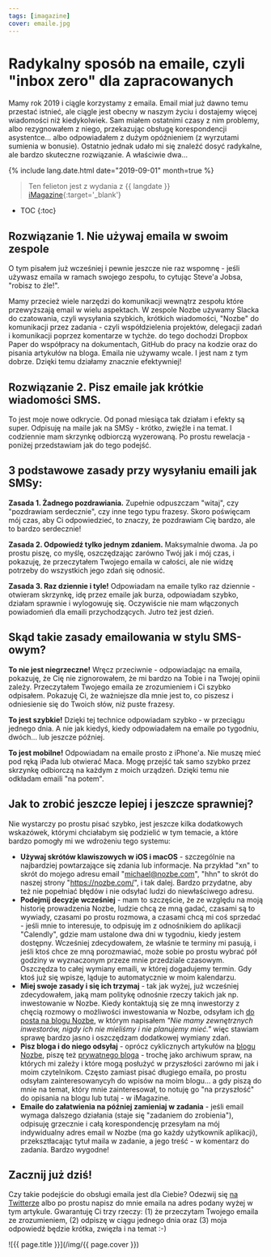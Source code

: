 ```yaml
---
tags: [imagazine]
cover: emaile.jpg
---
```


# Radykalny sposób na emaile, czyli "inbox zero" dla zapracowanych

Mamy rok 2019 i ciągle korzystamy z emaila. Email miał już dawno temu przestać istnieć, ale ciągle jest obecny w naszym życiu i dostajemy więcej wiadomości niż kiedykolwiek. Sam miałem ostatnimi czasy z nim problemy, albo rezygnowałem z niego, przekazując obsługę korespondencji asystentce… albo odpowiadałem z dużym opóźnieniem (z wyrzutami sumienia w bonusie). Ostatnio jednak udało mi się znaleźć dosyć radykalne, ale bardzo skuteczne rozwiązanie. A właściwie dwa…

<!--More-->

{% include lang.date.html date="2019-09-01" month=true %}

> Ten felieton jest z wydania z {{ langdate }} [iMagazine](https://imagazine.pl){:target='_blank'}

* TOC
{:toc}

## Rozwiązanie 1. Nie używaj emaila w swoim zespole

O tym pisałem już wcześniej i pewnie jeszcze nie raz wspomnę - jeśli używasz emaila w ramach swojego zespołu, to cytując Steve'a Jobsa, "robisz to źle!".

Mamy przecież wiele narzędzi do komunikacji wewnątrz zespołu które przewyższają email w wielu aspektach. W zespole Nozbe używamy Slacka do czatowania, czyli wysyłania szybkich, krótkich wiadomości, "Nozbe" do komunikacji przez zadania - czyli współdzielenia projektów, delegacji zadań i komunikacji poprzez komentarze w tychże. do tego dochodzi Dropbox Paper do współpracy na dokumentach, GitHub do pracy na kodzie oraz do pisania artykułów na bloga. Emaila nie używamy wcale. I jest nam z tym dobrze. Dzięki temu działamy znacznie efektywniej!

## Rozwiązanie 2. Pisz emaile jak krótkie wiadomości SMS.

To jest moje nowe odkrycie. Od ponad miesiąca tak działam i efekty są super. Odpisuję na maile jak na SMSy - krótko, zwięźle i na temat. I codziennie mam skrzynkę odbiorczą wyzerowaną. Po prostu rewelacja - poniżej przedstawiam jak do tego podejść.

## 3 podstawowe zasady przy wysyłaniu emaili jak SMSy:

**Zasada 1. Żadnego pozdrawiania.** Zupełnie odpuszczam "witaj", czy "pozdrawiam serdecznie", czy inne tego typu frazesy. Skoro poświęcam mój czas, aby Ci odpowiedzieć, to znaczy, że pozdrawiam Cię bardzo, ale to bardzo serdecznie!

**Zasada 2. Odpowiedź tylko jednym zdaniem.** Maksymalnie dwoma. Ja po prostu piszę, co myślę, oszczędzając zarówno Twój jak i mój czas, i pokazuję, że przeczytałem Twojego emaila w całości, ale nie widzę potrzeby do wszystkich jego zdań się odnosić.

**Zasada 3. Raz dziennie i tyle!** Odpowiadam na emaile tylko raz dziennie - otwieram skrzynkę, idę przez emaile jak burza, odpowiadam szybko, działam sprawnie i wylogowuję się. Oczywiście nie mam włączonych powiadomień dla emaili przychodzących. Jutro też jest dzień.

## Skąd takie zasady emailowania w stylu SMS-owym?

**To nie jest niegrzeczne!** Wręcz przeciwnie - odpowiadając na emaila, pokazuję, że Cię nie zignorowałem, że mi bardzo na Tobie i na Twojej opinii zależy. Przeczytałem Twojego emaila ze zrozumieniem i Ci szybko odpisałem. Pokazuję Ci, że ważniejsze dla mnie jest to, co piszesz i odniesienie się do Twoich słów, niż puste frazesy.

**To jest szybkie!** Dzięki tej technice odpowiadam szybko - w przeciągu jednego dnia. A nie jak kiedyś, kiedy odpowiadałem na emaile po tygodniu, dwóch… lub jeszcze później.

**To jest mobilne!** Odpowiadam na emaile prosto z iPhone'a. Nie muszę mieć pod ręką iPada lub otwierać Maca. Mogę przejść tak samo szybko przez skrzynkę odbiorczą na każdym z moich urządzeń. Dzięki temu nie odkładam emaili "na potem".

## Jak to zrobić jeszcze lepiej i jeszcze sprawniej?

Nie wystarczy po prostu pisać szybko, jest jeszcze kilka dodatkowych wskazówek, którymi chciałabym się podzielić w tym temacie, a które bardzo pomogły mi we wdrożeniu tego systemu:

- **Używaj skrótów klawiszowych w iOS i macOS** - szczególnie na najbardziej powtarzające się zdania lub informacje. Na przykład "xn" to skrót do mojego adresu email "michael@nozbe.com", "hhn" to skrót do naszej strony "https://nozbe.com/", i tak dalej. Bardzo przydatne, aby też nie popełniać błędów i nie odsyłać ludzi do niewłaściwego adresu.
- **Podejmij decyzje wcześniej** - mam to szczęście, że ze względu na moją historię prowadzenia Nozbe, ludzie chcą ze mną gadać, czasami są to wywiady, czasami po prostu rozmowa, a czasami chcą mi coś sprzedać - jeśli mnie to interesuje, to odpisuję im z odnośnikiem do aplikacji "Calendly", gdzie mam ustalone dwa dni w tygodniu, kiedy jestem dostępny. Wcześniej zdecydowałem, że właśnie te terminy mi pasują, i jeśli ktoś chce ze mną porozmawiać, może sobie po prostu wybrać pół godziny w wyznaczonym przeze mnie przedziale czasowym. Oszczędza to całej wymiany emaili, w której dogadujemy termin. Gdy ktoś już się wpisze, ląduje to automatycznie w moim kalendarzu.
- **Miej swoje zasady i się ich trzymaj** - tak jak wyżej, już wcześniej zdecydowałem, jaką mam politykę odnośnie rzeczy takich jak np. inwestowanie w Nozbe. Kiedy kontaktują się ze mną inwestorzy z chęcią rozmowy o możliwości inwestowania w Nozbe, odsyłam ich [do posta na blogu Nozbe](https://nozbe.com/pl/blog/11-years/), w którym napisałem *"Nie mamy zewnętrznych inwestorów, nigdy ich nie mieliśmy i nie planujemy mieć."* więc stawiam sprawę bardzo jasno i oszczędzam dodatkowej wymiany zdań.
- **Pisz bloga i do niego odsyłaj** - oprócz cyklicznych artykułów na [blogu Nozbe](https://nozbe.com/pl/blog), piszę też [prywatnego bloga](https://sliwinski.com/) - trochę jako archiwum spraw, na których mi zależy i które mogą posłużyć w przyszłości zarówno mi jak i moim czytelnikom. Często zamiast pisać długiego emaila, po prostu odsyłam zainteresowanycyh do wpisów na moim blogu… a gdy piszą do mnie na temat, który mnie zainteresował, to notuję go "na przyszłość" do opisania na blogu lub tutaj - w iMagazine.
- **Emaile do załatwienia na później zamieniaj w zadania** - jeśli email wymaga dalszego działania (staje się "zadaniem do zrobienia"), odpisuję grzecznie i całą korespondencję przesyłam na mój indywidualny adres email w Nozbe (ma go każdy użytkownik aplikacji), przeksztłacając tytuł maila w zadanie, a jego treść - w komentarz do zadania. Bardzo wygodne!

## Zacznij już dziś!

Czy takie podejście do obsługi emaila jest dla Ciebie? Odezwij się [na Twitterze](https://twitter.com/MSliwinski) albo po prostu napisz do mnie emaila na adres podany wyżej w tym artykule. Gwarantuję Ci trzy rzeczy: (1) że przeczytam Twojego emaila ze zrozumieniem, (2) odpiszę w ciągu jednego dnia oraz (3) moja odpowiedź będzie krótka, zwięzła i na temat :-)

![{{ page.title }}](/img/{{ page.cover }})

[n]: https://michael.gratis/nozbe_pl